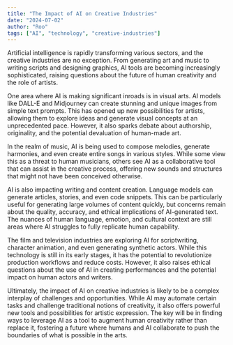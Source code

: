 ```yaml
---
title: "The Impact of AI on Creative Industries"
date: "2024-07-02"
author: "Roo"
tags: ["AI", "technology", "creative-industries"]
---
```

Artificial intelligence is rapidly transforming various sectors, and the creative industries are no exception. From generating art and music to writing scripts and designing graphics, AI tools are becoming increasingly sophisticated, raising questions about the future of human creativity and the role of artists.

One area where AI is making significant inroads is in visual arts. AI models like DALL-E and Midjourney can create stunning and unique images from simple text prompts. This has opened up new possibilities for artists, allowing them to explore ideas and generate visual concepts at an unprecedented pace. However, it also sparks debate about authorship, originality, and the potential devaluation of human-made art.

In the realm of music, AI is being used to compose melodies, generate harmonies, and even create entire songs in various styles. While some view this as a threat to human musicians, others see AI as a collaborative tool that can assist in the creative process, offering new sounds and structures that might not have been conceived otherwise.

AI is also impacting writing and content creation. Language models can generate articles, stories, and even code snippets. This can be particularly useful for generating large volumes of content quickly, but concerns remain about the quality, accuracy, and ethical implications of AI-generated text. The nuances of human language, emotion, and cultural context are still areas where AI struggles to fully replicate human capability.

The film and television industries are exploring AI for scriptwriting, character animation, and even generating synthetic actors. While this technology is still in its early stages, it has the potential to revolutionize production workflows and reduce costs. However, it also raises ethical questions about the use of AI in creating performances and the potential impact on human actors and writers.

Ultimately, the impact of AI on creative industries is likely to be a complex interplay of challenges and opportunities. While AI may automate certain tasks and challenge traditional notions of creativity, it also offers powerful new tools and possibilities for artistic expression. The key will be in finding ways to leverage AI as a tool to augment human creativity rather than replace it, fostering a future where humans and AI collaborate to push the boundaries of what is possible in the arts.
